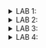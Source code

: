 <details>
  <summary>LAB 1:</summary>

In this lab, we have to write a C program that calculates the sum of numbers from 1 to a certain number ("n" in my code) and prints the sum. 
Eventually, we must compare the outputs compiled by the GCC compiler and the RISC-V compiler. 


For this task, we are using the Leafpad text editor provided in Linux. 

![leafpad photo](https://github.com/user-attachments/assets/6226066a-c998-4846-85df-aa8cf11f9a42)

<br>

The following is the code to calculate the sum from "1" to "n" in C language.


```c
#include<stdio.h>
int main()
{
  int sum=0, n=100;
  for(int i=1;i<=n;i++)
  {
    sum+=i;
  }
  printf("The sum of numbers from 1 to %d is %d\n", n, sum);
  return 0;
}
```

![leafpad code photo](https://github.com/user-attachments/assets/7e44fd1e-681a-4fae-9a59-a21e5b7ef9ad)

<br>

After the GCC compilation, we get the following output:

![GCC aout photo](https://github.com/user-attachments/assets/00ab46b3-7e86-4709-be5a-abf7f41f9bc3)

<br>

The following photo shows both the screens (the code, and the output generated from the GCC compilation):

![both photo](https://github.com/user-attachments/assets/dad34694-b079-4d0b-909e-5e12d51800b0)

Next, we see the compilation obtained by the RISC-V compiler.

Using O1:

The following command generates the object file, ("sum1ton.o" in my case):

```console
riscv64-unknown-elf-gcc -O1 -mabi=lp64 -march=rv64i -o sum1ton.o sum1ton.c
```
![O1 1st tab](https://github.com/user-attachments/assets/568859ae-65f1-4e34-b545-e843150005e9)

Next, to see the assembly-level code contained in the ".o" file, we enter this command:

```console
riscv64-unknown-elf-gcc-objdump -d sum1ton.o
riscv64-unknown-elf-gcc-objdump -d sum1ton.o | less
```

![O1 2nd tab aft](https://github.com/user-attachments/assets/fadf4b6e-6840-470c-9235-af066a5e6ea9)

Using Ofast:

The following command generates the object file, ("sum1ton.o" in my case):

```console
riscv64-unknown-elf-gcc -Ofast -mabi=lp64 -march=rv64i -o sum1ton.o sum1ton.c
```
![Ofast 1st tab ](https://github.com/user-attachments/assets/c025e3f0-0d47-4a5e-b6e4-8eebb5c43677)

Next, to see the assembly-level code contained in the ".o" file, we enter this command:

```console
riscv64-unknown-elf-gcc-objdump -d sum1ton.o
riscv64-unknown-elf-gcc-objdump -d sum1ton.o | less
```

![Ofast 2nd tab aft](https://github.com/user-attachments/assets/947988a5-9f52-4c27-b3af-ebf0f0447f33)

Now given the outputs generated by using the 2 flags (O1 and Ofast), we can say that less number of instructions were carried on in the Ofast flag.
This can be calculated by simply subtracting the address of the first instruction in the "main" section from the address of the first instruction in the next section ("register_fini" in this scenario).
<br>
<br>
So, on calculating:
<br>
Ofast - Hex(100e0 - 100b0) / 4 = 12 
<br>
O1 - Hex(101c0 - 10184) / 4 = 15

As, 12<15, we can say that less number of instructions were carried on in the Ofast, as compared to O1 flag. 
</details>

<details><summary>LAB 2:</summary>

In this lab we have to use the debug tool in the Spike simulator. It makes debugging a lot easier, as we can actually go through every instruction, and check the values.

Firstly, checking the output received using the command in the previous lab, such that it matches with the output generated by the GCC compiler.

![Q2 1st](https://github.com/user-attachments/assets/9cbd2546-ddd9-4855-b992-332d992a2fe4)

By this we can see the output generated is same, that is 5050.

Now to debug the code, we use the following, 

```console
spike -d pk sum1ton.o
```
Now, we instruct Spike to run the program in such a way, that it reaches the start of the "main" section. It cn be seen starting at the address "100b0". 
This can be done by typing:

```console
until pc 0 100b0
```

On reaching that point, we can see various instructions like "lui a2,Ox1", and "lui a0,Ox21", etc.
By this we can observe the value of a2, changes from "0x0000000000000000" to "0x0000000000001000", and value of a0 changes from "0x0000000000000001" to "0x0000000000021000". 
Also the value of the stack pointer following the instruction "addi sp,sp,-16" changes from "0x0000003ffffffb50" to "0x0000003ffffffb40".
The stack pointer is being decremented by the value 16, (or being incremented by -16 in Hex). 

![Q2 2nd](https://github.com/user-attachments/assets/299df7ea-2a92-46ad-aa76-81db53eee1ed)
</details>

<details>
  <summary>LAB 3:</summary>

  In this lab, we have to first identify various RISC-V instruction type (R, I, S, B, U, J) and exact 32-bit instruction code in the instruction type format for the given RISC-V instructions.

  ```
  ADD r6, r7, r8
  SUB r8, r6, r7
  AND r7, r6, r8
  OR r8, r7, r5
  XOR r8, r6, r4
  SLT r10, r2, r4
  ADDI r12, r3, 5
  SW r3, r1, 4
  SRL r16, r11, r2
  BNE r0, r1, 20
  BEQ r0, r0, 15
  LW r13, r11, 2
  SLL r15, r11, r2
  ```
  Here are the basic formats for the given instruction types (R, I, S, B, U, J):
  
  1. R-Type (Register)
   * Purpose: Used for arithmetic and logical operations where both operands are registers.
   * Examples: ADD, SUB, AND, OR, XOR, SLT

<br>

  2. I-Type (Immediate)
   * Purpose: Used for arithmetic operations with an immediate value, load instructions, and other operations.
   * Examples: ADDI, LW, SRLI

<br>

  3. S-Type (Store)
   * Purpose: Used for storing instructions, which write data from a register to memory.
   * Examples: SW

<br>

  4. B-Type (Branch)
   * Purpose: Used for conditional branch instructions.
   * Examples: BEQ, BNE
     
<br>

  5. U-Type (Upper Immediate)
   * Purpose: Used for instructions that operate with a 20-bit immediate value, usually for loading a high-order address part.
   * Examples: LUI (Load Upper Immediate), AUIPC (Add Upper Immediate to PC)

<br>

  6. J-Type (Jump)
   * Purpose: Used for jump instructions that transfer control to a target address.
   * Examples: JAL (Jump and Link)
<br>

![instr2](https://github.com/user-attachments/assets/4abeb1c5-48ba-435d-8419-d31b49aa6035)

1. ADD r6, r7, r8

    * Instruction Type: R-Type
    * 32-bit Pattern: 0000000 01000 00111 000 00110 0110011
    * opcode: 0110011 (7 bits) - Specifies this as an R-type instruction.
    * rd: 00110 (5 bits) - Register r6.
    * funct3: 000 (3 bits) - Specifies the ADD operation.
    * rs1: 00111 (5 bits) - Register r7.
    * rs2: 01000 (5 bits) - Register r8.
    * funct7: 0000000 (7 bits) - Specifies the ADD operation.

2. SUB r8, r6, r7

    * Instruction Type: R-Type
    * 32-bit Pattern: 0100000 00111 00110 000 01000 0110011
    * opcode: 0110011 (7 bits) - Specifies this as an R-type instruction.
    * rd: 01000 (5 bits) - Register r8.
    * funct3: 000 (3 bits) - Specifies the SUB operation.
    * rs1: 00110 (5 bits) - Register r6.
    * rs2: 00111 (5 bits) - Register r7.
    * funct7: 0100000 (7 bits) - Specifies the SUB operation.

3. AND r7, r6, r8

    * Instruction Type: R-Type
    * 32-bit Pattern: 0000000 01000 00110 111 00111 0110011
    * opcode: 0110011 (7 bits) - Specifies this as an R-type instruction.
    * rd: 00111 (5 bits) - Register r7.
    * funct3: 111 (3 bits) - Specifies the AND operation.
    * rs1: 00110 (5 bits) - Register r6.
    * rs2: 01000 (5 bits) - Register r8.
    * funct7: 0000000 (7 bits) - Specifies the AND operation.

4. OR r8, r7, r5

    * Instruction Type: R-Type
    * 32-bit Pattern: 0000000 00101 00111 110 01000 0110011
    * opcode: 0110011 (7 bits) - Specifies this as an R-type instruction.
    * rd: 01000 (5 bits) - Register r8.
    * funct3: 110 (3 bits) - Specifies the OR operation.
    * rs1: 00111 (5 bits) - Register r7.
    * rs2: 00101 (5 bits) - Register r5.
    * funct7: 0000000 (7 bits) - Specifies the OR operation.

5. XOR r8, r6, r4

    * Instruction Type: R-Type
    * 32-bit Pattern: 0000000 00100 00110 100 01000 0110011
    * opcode: 0110011 (7 bits) - Specifies this as an R-type instruction.
    * rd: 01000 (5 bits) - Register r8.
    * funct3: 100 (3 bits) - Specifies the XOR operation.
    * rs1: 00110 (5 bits) - Register r6.
    * rs2: 00100 (5 bits) - Register r4.
    * funct7: 0000000 (7 bits) - Specifies the XOR operation.

6. SLT r10, r2, r4

    * Instruction Type: R-Type
    * 32-bit Pattern: 0000000 00100 00010 010 01010 0110011
    * opcode: 0110011 (7 bits) - Specifies this as an R-type instruction.
    * rd: 01010 (5 bits) - Register r10.
    * funct3: 010 (3 bits) - Specifies the SLT operation.
    * rs1: 00010 (5 bits) - Register r2.
    * rs2: 00100 (5 bits) - Register r4.
    * funct7: 0000000 (7 bits) - Specifies the SLT operation.

7. ADDI r12, r3, 5

    * Instruction Type: I-Type
    * 32-bit Pattern: 000000000101 00011 000 01100 0010011
    * opcode: 0010011 (7 bits) - Specifies this as an I-type instruction.
    * rd: 01100 (5 bits) - Register r12.
    * funct3: 000 (3 bits) - Specifies the ADDI operation.
    * rs1: 00011 (5 bits) - Register r3.
    * imm: 000000000101 (12 bits) - Immediate value 5.

8. SW r3, r1, 4

    * Instruction Type: S-Type
    * 32-bit Pattern: 000000 00011 00001 010 00100 0100011
    * opcode: 0100011 (7 bits) - Specifies this as an S-type instruction.
    * imm[11:5]: 0000000 (7 bits) - Part of the immediate value.
    * rs2: 00011 (5 bits) - Register r3.
    * rs1: 00001 (5 bits) - Register r1.
    * funct3: 010 (3 bits) - Specifies the SW operation.
    * imm[4:0]: 00100 (5 bits) - Part of the immediate value (4).

9. SRL r16, r11, r2

    * Instruction Type: R-Type
    * 32-bit Pattern: 0000000 00010 01011 101 10000 0110011
    * opcode: 0110011 (7 bits) - Specifies this as an R-type instruction.
    * rd: 10000 (5 bits) - Register r16.
    * funct3: 101 (3 bits) - Specifies the SRL operation.
    * rs1: 01011 (5 bits) - Register r11.
    * rs2: 00010 (5 bits) - Register r2.
    * funct7: 0000000 (7 bits) - Specifies the SRL operation.

10. BNE r0, r1, 20

    * Instruction Type: B-Type
    * 32-bit Pattern: 000000 00001 00000 001 00101 1100011
    * opcode: 1100011 (7 bits) - Specifies this as a B-type instruction.
    * imm[12]: 0 (1 bit) - Part of the immediate value.
    * imm[10:5]: 000000 (6 bits) - Part of the immediate value.
    * rs2: 00001 (5 bits) - Register r1.
    * rs1: 00000 (5 bits) - Register r0.
    * funct3: 001 (3 bits) - Specifies the BNE operation.
    * imm[4:1]: 0101 (4 bits) - Part of the immediate value.
    * imm[11]: 0 (1 bit) - Part of the immediate value (20 is encoded as offset 001010).

11. BEQ r0, r0, 15

    * Instruction Type: B-Type
    * 32-bit Pattern: 0000000 00000 00000 000 01111 1100011
    * opcode: 1100011 (7 bits) - Specifies this as a B-type instruction.
    * imm[12]: 0 (1 bit) - Part of the immediate value.
    * imm[10:5]: 0000000 (7 bits) - Part of the immediate value.
    * rs2: 00000 (5 bits) - Register r0.
    * rs1: 00000 (5 bits) - Register r0.
    * funct3: 000 (3 bits) - Specifies the BEQ operation.
    * imm[4:1]: 1111 (4 bits) - Part of the immediate value.
    * imm[11]: 0 (1 bit) - Part of the immediate value (15 is encoded as offset 0001111).

12. LW r13, r11, 2

    * Instruction Type: I-Type
    * 32-bit Pattern: 000000000010 01011 010 01101 0000011
    * opcode: 0000011 (7 bits) - Specifies this as an I-type instruction.
    * rd: 01101 (5 bits) - Register r13.
    * funct3: 010 (3 bits) - Specifies the LW operation.
    * rs1: 01011 (5 bits) - Register r11.
    * imm: 000000000010 (12 bits) - Immediate value 2.

13. SLL r15, r11, r2

    * Instruction Type: R-Type
    * 32-bit Pattern: 0000000 00010 01011 001 01111 0110011
    * opcode: 0110011 (7 bits) - Specifies this as an R-type instruction.
    * rd: 01111 (5 bits) - Register r15.
    * funct3: 001 (3 bits) - Specifies the SLL operation.
    * rs1: 01011 (5 bits) - Register r11.
    * rs2: 00010 (5 bits) - Register r2.
    * funct7: 0000000 (7 bits) - Specifies the SLL operation.

</details>

<details><summary>LAB 4:</summary>


  
</details>
